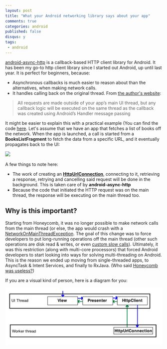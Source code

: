 ```yaml
---
layout: post
title: "What your Android networking library says about your app"
comments: true
categories: android
published: false
disqus: y
tags: 
 - android
---
```


[android-async-http](https://github.com/loopj/android-async-http) is a callback-based HTTP client library for Android. It has been my go-to http client library since I started out Android, up until last year. It is perfect for beginners, because:

- Asynchronous callbacks is much easier to reason about than the alternatives, when making network calls.
- It handles calling back on the original thread. From [the author's website](http://loopj.com/android-async-http/):

> All requests are made outside of your app’s main UI thread, but any callback logic will be executed on the same thread as the callback was created using Android’s Handler message passing

It might be easier to explain this with a practical example (You can find the code [here](https://github.com/anas-ambri/MosbyBooksSampleApp/tree/okhttp). Let's assume that we have an app that fetches a list of books off the network. When the app is launched, a call is started from a **BooksListFragment** to fetch the data from a specific URL, and it eventually propagates back to the UI:

<div class="img-center"><img src="/images/NetworkingLibrary/call_propagation.png"/> </div>

A few things to note here:

- The work of creating an [**HttpUrlConnection**](https://developer.android.com/reference/java/net/HttpURLConnection.html), connecting to it, retrieving a response, retrying and cancelling said request will be done in the background. This is taken care of by **android-async-http**
- Because the code that initiated the HTTP request was on the main thread, the response will be executing on the main thread too.

## Why is this important?

Starting from Honeycomb, it was no longer possible to make network calls from the main thread (or else, the app would crash with a [NetworkOnMainThreadException](https://developer.android.com/reference/android/os/NetworkOnMainThreadException.html). The goal of this change was to force developers to put long-running operations off the main thread (other such operations are disk read & writes, or even [custom slow calls](https://developer.android.com/reference/android/os/StrictMode.ThreadPolicy.Builder.html)). Ultimately, it was this restriction (along with multi-core processors) that forced Android developers to start looking into ways for solving multi-threading on Android. This is the reason we ended up moving from single-threaded apps, to AsyncTask & Intent Services, and finally to RxJava. (Who said [Honeycomb was useless?](https://www.reddit.com/r/AndroidMasterRace/comments/41g74s/what_would_you_say_are_the_best_and_worst/))

If you are a visual kind of person, here is a diagram for you:

<div class="img-center"><img src="/images/NetworkingLibrary/diagram_async.png" class="three-quarters"/> </div>
